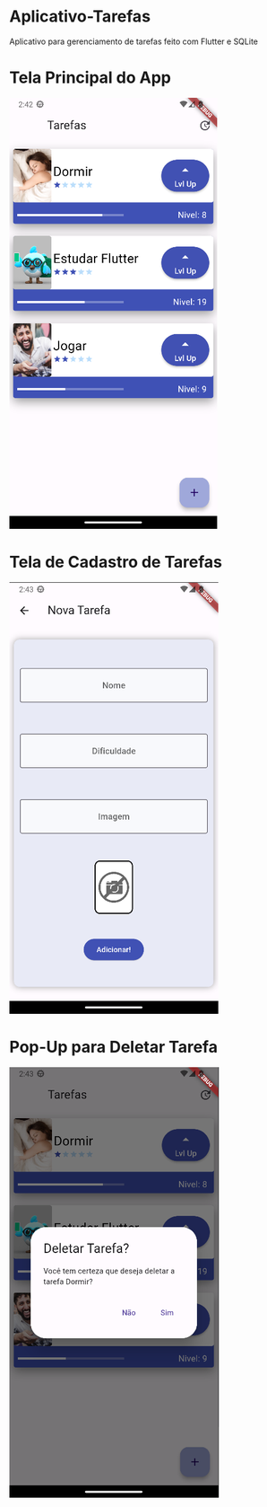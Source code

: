 # Aplicativo-Tarefas
 Aplicativo para gerenciamento de tarefas feito com Flutter e SQLite
 

# Tela Principal do App
 
![alt text](https://github.com/sc-math/Aplicativo-Tarefas/blob/main/app-test/mainScreen.png?raw=true)

# Tela de Cadastro de Tarefas
 
![alt text](https://github.com/sc-math/Aplicativo-Tarefas/blob/main/app-test/formScreen.png?raw=true)
 
# Pop-Up para Deletar Tarefa
 
![alt text](https://github.com/sc-math/Aplicativo-Tarefas/blob/main/app-test/deleteScreen.png?raw=true)
